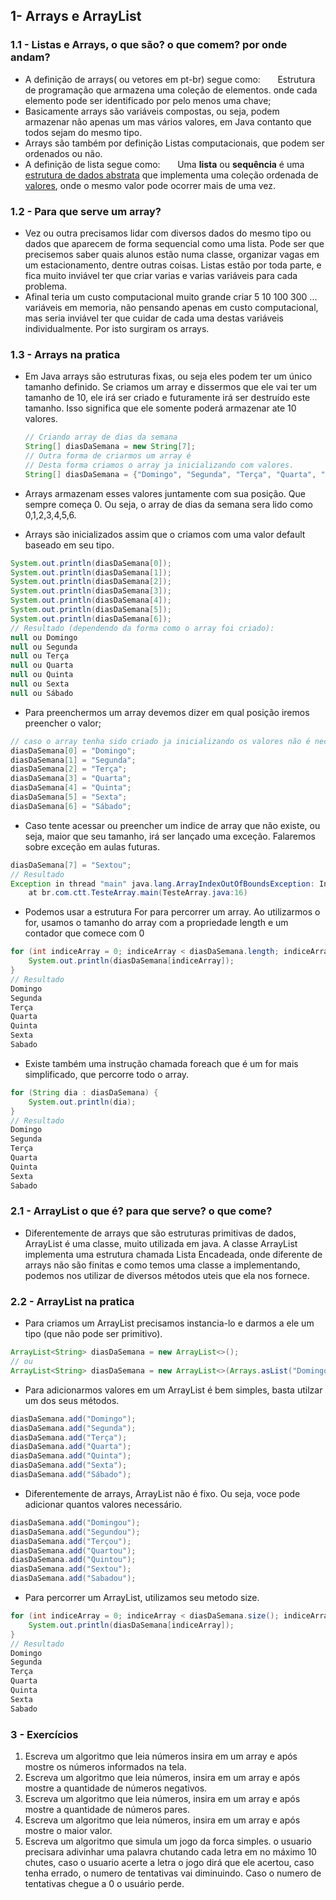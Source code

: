 ## 1- Arrays e ArrayList

### 1.1 - Listas e Arrays, o que são? o que comem? por onde andam?
* A definição de arrays( ou vetores em pt-br) segue como: 
 &nbsp; &nbsp; &nbsp; Estrutura de programação que armazena uma coleção de elementos. onde cada elemento pode ser identificado por pelo menos uma chave;
* Basicamente arrays são variáveis compostas, ou seja, podem armazenar não apenas um mas vários valores, em Java contanto que todos sejam do mesmo tipo.
* Arrays são também por definição Listas computacionais, que podem ser ordenados ou não. 
* A definição de lista segue como: 
 &nbsp; &nbsp; &nbsp; Uma **lista** ou **sequência** é uma [estrutura de dados abstrata](https://pt.wikipedia.org/wiki/Tipo_Abstrato_de_Dado "Tipo Abstrato de Dado") que implementa uma coleção ordenada de [valores](https://pt.wikipedia.org/wiki/Valor_(computa%C3%A7%C3%A3o) "Valor (computação)"), onde o mesmo valor pode ocorrer mais de uma vez.

### 1.2 - Para que serve um array?
* Vez ou outra precisamos lidar com diversos dados do mesmo tipo ou dados que aparecem de forma sequencial como uma lista. Pode ser que precisemos saber quais alunos estão numa classe, organizar vagas em um estacionamento, dentre outras coisas. Listas estão por toda parte, e fica muito inviável ter que criar varias e varias variáveis para cada problema. 
* Afinal teria um custo computacional muito grande criar 5 10 100 300 ... variáveis em memoria, não pensando apenas em custo computacional, mas seria inviável ter que cuidar de cada uma destas variáveis individualmente. Por isto surgiram os arrays. 

### 1.3 - Arrays na pratica
* Em Java arrays são estruturas fixas, ou seja eles podem ter um único tamanho definido. Se criamos um array e dissermos que ele vai ter um tamanho de 10, ele irá ser criado e futuramente irá ser destruído  este tamanho. Isso significa que ele somente poderá armazenar ate 10 valores.

   ```java
   // Criando array de dias da semana
   String[] diasDaSemana = new String[7];
   // Outra forma de criarmos um array é
   // Desta forma criamos o array ja inicializando com valores.
   String[] diasDaSemana = {"Domingo", "Segunda", "Terça", "Quarta", "Quinta", "Sexta", "Sábado" }
   ```
* Arrays armazenam esses valores juntamente com sua posição. Que sempre começa 0. Ou seja, o array de dias da semana sera lido como 0,1,2,3,4,5,6. 
* Arrays são inicializados assim que o criamos com uma valor default baseado em seu tipo. 
 ```java
System.out.println(diasDaSemana[0]);
System.out.println(diasDaSemana[1]);
System.out.println(diasDaSemana[2]);
System.out.println(diasDaSemana[3]);
System.out.println(diasDaSemana[4]);
System.out.println(diasDaSemana[5]);
System.out.println(diasDaSemana[6]);
// Resultado (dependendo da forma como o array foi criado): 
null ou Domingo
null ou Segunda
null ou Terça
null ou Quarta
null ou Quinta
null ou Sexta
null ou Sábado
   ```

* Para preenchermos um array devemos dizer em qual posição iremos preencher o valor;
````java
// caso o array tenha sido criado ja inicializando os valores não é necessário este passo
diasDaSemana[0] = "Domingo";
diasDaSemana[1] = "Segunda";
diasDaSemana[2] = "Terça";
diasDaSemana[3] = "Quarta";
diasDaSemana[4] = "Quinta";
diasDaSemana[5] = "Sexta";
diasDaSemana[6] = "Sábado";
````

* Caso tente acessar ou preencher um indice de array que não existe, ou seja, maior que seu tamanho, irá ser lançado uma exceção. Falaremos sobre exceção em aulas futuras.
````java
diasDaSemana[7] = "Sextou";
// Resultado
Exception in thread "main" java.lang.ArrayIndexOutOfBoundsException: Index 7 out of bounds for length 7
	at br.com.ctt.TesteArray.main(TesteArray.java:16)
````

 * Podemos usar a estrutura For para percorrer um array. Ao utilizarmos o for, usamos o tamanho do array com a propriedade length e um contador que comece com 0
````java
for (int indiceArray = 0; indiceArray < diasDaSemana.length; indiceArray++) {
    System.out.println(diasDaSemana[indiceArray]);
}
// Resultado
Domingo
Segunda
Terça
Quarta
Quinta
Sexta
Sabado
````
* Existe também uma instrução chamada foreach que é um for mais simplificado, que percorre todo o array.
````java
for (String dia : diasDaSemana) {
    System.out.println(dia);
}
// Resultado
Domingo
Segunda
Terça
Quarta
Quinta
Sexta
Sabado
````


### 2.1 - ArrayList o que é? para que serve? o que come?
* Diferentemente de arrays que são estruturas primitivas de dados,  ArrayList é uma classe, muito utilizada em java. A classe ArrayList implementa uma estrutura chamada Lista Encadeada, onde diferente de arrays não são finitas e como temos uma classe a implementando, podemos nos utilizar de diversos métodos uteis que ela nos fornece.

### 2.2 - ArrayList na pratica
* Para criamos um ArrayList precisamos instancia-lo e darmos a ele um tipo (que não pode ser primitivo). 
````java
ArrayList<String> diasDaSemana = new ArrayList<>();
// ou
ArrayList<String> diasDaSemana = new ArrayList<>(Arrays.asList("Domingo", "Segunda", "Terça", "Quarta", "Quinta", "Sexta", "Sábado"));
````
 * Para adicionarmos valores em um ArrayList é bem simples, basta utilzar um dos seus métodos.
 ````java
diasDaSemana.add("Domingo");
diasDaSemana.add("Segunda");
diasDaSemana.add("Terça");
diasDaSemana.add("Quarta");
diasDaSemana.add("Quinta");
diasDaSemana.add("Sexta");
diasDaSemana.add("Sábado");
 ````
 * Diferentemente de arrays, ArrayList não é fixo. Ou seja, voce pode adicionar quantos valores necessário.
 ````java
diasDaSemana.add("Domingou"); 
diasDaSemana.add("Segundou"); 
diasDaSemana.add("Terçou"); 
diasDaSemana.add("Quartou"); 
diasDaSemana.add("Quintou");
diasDaSemana.add("Sextou");
diasDaSemana.add("Sabadou"); 
 ````
 * Para percorrer um ArrayList, utilizamos seu metodo size.
````java
for (int indiceArray = 0; indiceArray < diasDaSemana.size(); indiceArray++) {
    System.out.println(diasDaSemana[indiceArray]);
}
// Resultado
Domingo
Segunda
Terça
Quarta
Quinta
Sexta
Sabado
````

### 3 - Exercícios
1. Escreva um algoritmo que leia números insira em um array e após mostre os números informados na tela.
2. Escreva um algoritmo que leia números, insira em um array e após mostre a quantidade de números negativos.
3. Escreva um algoritmo que leia números, insira em um array e após mostre a quantidade de números pares.
4. Escreva um algoritmo que leia números, insira em um array e após mostre o maior valor.
5. Escreva um algoritmo que simula um jogo da forca simples. o usuario precisara adivinhar uma palavra chutando cada letra em no máximo 10 chutes, caso o usuario acerte a letra o jogo dirá que ele acertou, caso tenha errado, o numero de tentativas vai diminuindo. Caso o numero de tentativas chegue a 0 o usuário perde.
